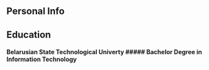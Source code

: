 ## Personal Info

## Education
#### Belarusian State Technological Univerty          ##### Bachelor Degree in Information Technology
